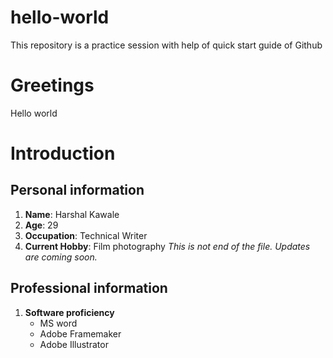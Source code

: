 # hello-world
This repository is a practice session with help of quick start guide of Github
# Greetings
Hello world
# Introduction
## Personal information
1. **Name**: Harshal Kawale
2. **Age**: 29
3. **Occupation**: Technical Writer
4. **Current Hobby**: Film photography
*This is not end of the file. Updates are coming soon.*
## Professional information
1. **Software proficiency**
    - MS word
    - Adobe Framemaker
    - Adobe Illustrator
